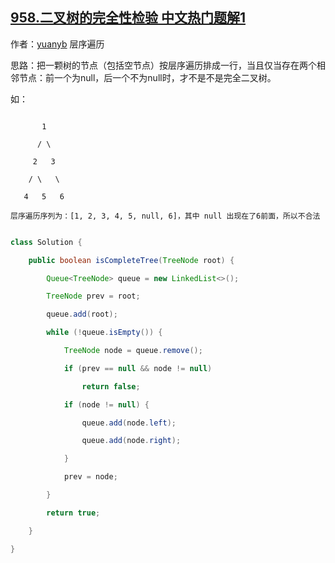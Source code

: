 ## [958.二叉树的完全性检验 中文热门题解1](https://leetcode.cn/problems/check-completeness-of-a-binary-tree/solutions/100000/hen-jian-dan-de-si-lu-dai-ma-hen-jian-ji-by-yuanyb)

作者：[yuanyb](https://leetcode.cn/u/yuanyb)
层序遍历

思路：把一颗树的节点（包括空节点）按层序遍历排成一行，当且仅当存在两个相邻节点：前一个为null，后一个不为null时，才不是不是完全二叉树。
如：
```null
       1
      / \
     2   3
    / \   \
   4   5   6
层序遍历序列为：[1, 2, 3, 4, 5, null, 6]，其中 null 出现在了6前面，所以不合法
```

```java
class Solution {
    public boolean isCompleteTree(TreeNode root) {
        Queue<TreeNode> queue = new LinkedList<>();
        TreeNode prev = root;
        queue.add(root);
        while (!queue.isEmpty()) {
            TreeNode node = queue.remove();
            if (prev == null && node != null)
                return false;
            if (node != null) {
                queue.add(node.left);
                queue.add(node.right);
            }
            prev = node;
        }
        return true;
    }
}
```
